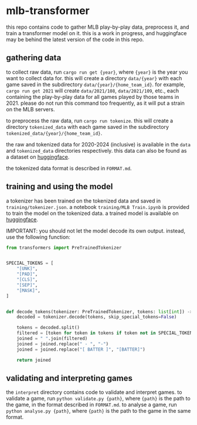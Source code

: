 # mlb-transformer

this repo contains code to gather MLB play-by-play data, preprocess it, and train a transformer model on it. this is a work in progress, and huggingface may be behind the latest version of the code in this repo.

## gathering data

to collect raw data, run `cargo run get {year}`, where `{year}` is the year you want to collect data for. this will create a directory `data/{year}` with each game saved in the subdirectory `data/{year}/{home_team_id}`. for example, `cargo run get 2021` will create `data/2021/108`, `data/2021/109`, etc., each containing the play-by-play data for all games played by those teams in 2021. please do not run this command too frequently, as it will put a strain on the MLB servers.

to preprocess the raw data, run `cargo run tokenize`. this will create a directory `tokenized_data` with each game saved in the subdirectory `tokenized_data/{year}/{home_team_id}`.

the raw and tokenized data for 2020-2024 (inclusive) is available in the `data` and `tokenized_data` directories respectively. this data can also be found as a dataset on [huggingface](https://huggingface.co/datasets/finnnnnnnnnnnn/mlb-play-by-plays).

the tokenized data format is described in `FORMAT.md`.

## training and using the model

a tokenizer has been trained on the tokenized data and saved in `training/tokenizer.json`. a notebook `training/MLB Train.ipynb` is provided to train the model on the tokenized data. a trained model is available on [huggingface](https://huggingface.co/finnnnnnnnnnnn/mlb-v1.1).

IMPORTANT: you should not let the model decode its own output. instead, use the following function:

```python
from transformers import PreTrainedTokenizer


SPECIAL_TOKENS = [
    "[UNK]",
    "[PAD]",
    "[CLS]",
    "[SEP]",
    "[MASK]",
]


def decode_tokens(tokenizer: PreTrainedTokenizer, tokens: list[int]) -> str:
    decoded = tokenizer.decode(tokens, skip_special_tokens=False)

    tokens = decoded.split()
    filtered = [token for token in tokens if token not in SPECIAL_TOKENS]
    joined = " ".join(filtered)
    joined = joined.replace(" - ", "-")
    joined = joined.replace("[ BATTER ]", "[BATTER]")

    return joined
```

## validating and interpreting games

the `interpret` directory contains code to validate and interpret games. to validate a game, run `python validate.py {path}`, where `{path}` is the path to the game, in the format described in `FORMAT.md`. to analyse a game, run `python analyse.py {path}`, where `{path}` is the path to the game in the same format.
